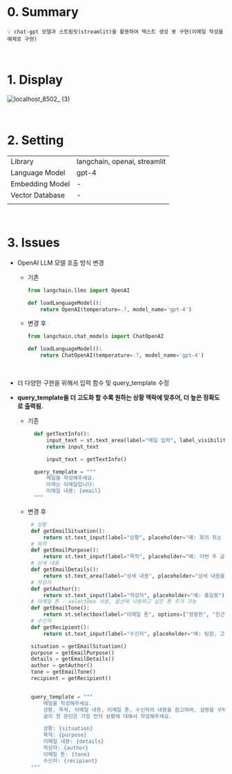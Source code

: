 # 0. Summary

    💡 chat-gpt 모델과 스트림릿(streamlit)을 활용하여 텍스트 생성 봇 구현(이메일 작성을 예제로 구현)

<br>

# 1. Display

![localhost_8502_ (3)](https://github.com/KJH0406/Langchain/assets/109582129/a15371ad-f636-47fd-b375-830de529d7d5)

<br>

# 2. Setting

|                 |                              |
| --------------- | ---------------------------- |
| Library         | langchain, openai, streamlit |
| Language Model  | gpt-4                        |
| Embedding Model | -                            |
| Vector Database | -                            |
|                 |                              |

<br>

# 3. Issues

- OpenAI LLM 모델 호출 방식 변경

  - 기존

    ```python
    from langchain.llms import OpenAI

    def loadLanguageModel():
        return OpenAI(temperature=.7, model_name='gpt-4')
    ```

  - 변경 후

    ```python
    from langchain.chat_models import ChatOpenAI

    def loadLanguageModel():
        return ChatOpenAI(temperature=.7, model_name='gpt-4')
    ```

 <br>

- 더 다양한 구현을 위해서 입력 함수 및 query_template 수정
- **query_template을 더 고도화 할 수록 원하는 상황 맥락에 맞추어, 더 높은 정확도로 출력됨.**

  - 기존

    ```python
      def getTextInfo():
          input_text = st.text_area(label="메일 입력", label_visibility='collapsed', placeholder="메일 내용을 입력해주세요", key="input_text")
          return input_text

          input_text = getTextInfo()

      query_template = """
          메일을 작성해주세요.
          아래는 이메일입니다:
          이메일 내용: {email}
      """
    ```

  - 변경 후

    ```python
     # 상황
     def getEmailSituation():
         return st.text_input(label="상황", placeholder="예: 회의 취소 알림")
     # 목적
     def getEmailPurpose():
         return st.text_input(label="목적", placeholder="예: 이번 주 금요일 예정된 회의를 취소하려고 합니다.")
     # 상세 내용
     def getEmailDetails():
         return st.text_area(label="상세 내용", placeholder="상세 내용을 입력해주세요")
     # 작성자
     def getAuthor():
         return st.text_input(label="작성자", placeholder="예: 홍길동")
     # 이메일 톤 - selectbox 사용, 옵션에 사용하고 싶은 톤 추가 가능
     def getEmailTone():
         return st.selectbox(label="이메일 톤", options=["정중한", "친근한", "공식적인", "비공식적인"])
     # 수신자
     def getRecipient():
         return st.text_input(label="수신자", placeholder="예: 팀원, 고객, 상사")

     situation = getEmailSituation()
     purpose = getEmailPurpose()
     details = getEmailDetails()
     author = getAuthor()
     tone = getEmailTone()
     recipient = getRecipient()


     query_template = """
         메일을 작성해주세요.
         상황, 목적, 이메일 내용, 이메일 톤, 수신자의 내용을 참고하여, 설명을 구체적으로 해주세요.
         글의 첫 문단은 가장 먼저 상황에 대해서 작성해주세요.

         상황: {situation}
         목적: {purpose}
         이메일 내용: {details}
         작성자: {author}
         이메일 톤: {tone}
         수신자: {recipient}
     """

    ```
